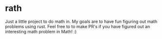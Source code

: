 # rath

Just a little project to do math in. My goals are to have fun figuring out math problems using rust. Feel free to to make PR's if you have figured out an interesting math problem in Math! :)

